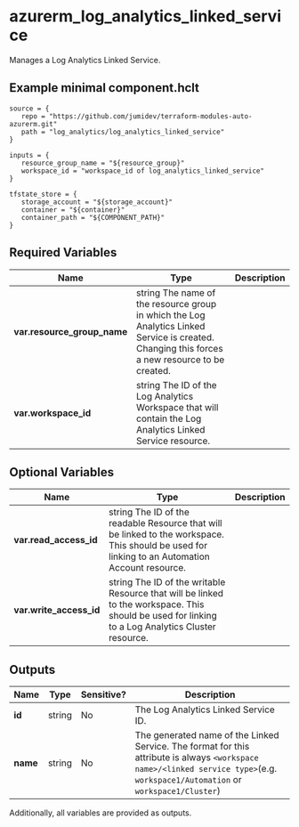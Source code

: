 # azurerm_log_analytics_linked_service

Manages a Log Analytics Linked Service.

## Example minimal component.hclt

```hcl
source = {
   repo = "https://github.com/jumidev/terraform-modules-auto-azurerm.git" 
   path = "log_analytics/log_analytics_linked_service" 
}

inputs = {
   resource_group_name = "${resource_group}" 
   workspace_id = "workspace_id of log_analytics_linked_service" 
}

tfstate_store = {
   storage_account = "${storage_account}" 
   container = "${container}" 
   container_path = "${COMPONENT_PATH}" 
}

```

## Required Variables

| Name | Type |  Description |
| ---- | --------- |  ----------- |
| **var.resource_group_name** | string  The name of the resource group in which the Log Analytics Linked Service is created. Changing this forces a new resource to be created. | 
| **var.workspace_id** | string  The ID of the Log Analytics Workspace that will contain the Log Analytics Linked Service resource. | 

## Optional Variables

| Name | Type |  Description |
| ---- | --------- |  ----------- |
| **var.read_access_id** | string  The ID of the readable Resource that will be linked to the workspace. This should be used for linking to an Automation Account resource. | 
| **var.write_access_id** | string  The ID of the writable Resource that will be linked to the workspace. This should be used for linking to a Log Analytics Cluster resource. | 



## Outputs

| Name | Type | Sensitive? | Description |
| ---- | ---- | --------- | --------- |
| **id** | string | No  | The Log Analytics Linked Service ID. | 
| **name** | string | No  | The generated name of the Linked Service. The format for this attribute is always `<workspace name>/<linked service type>`(e.g. `workspace1/Automation` or `workspace1/Cluster`) | 

Additionally, all variables are provided as outputs.
